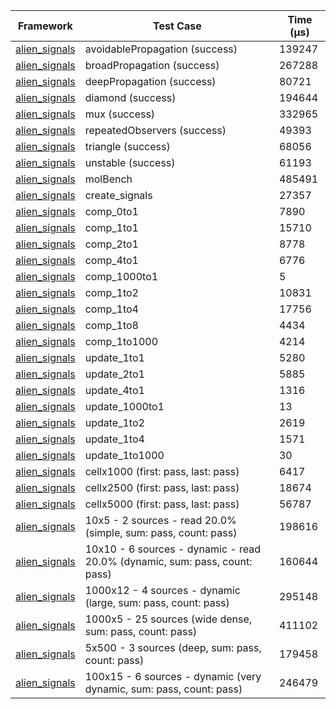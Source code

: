 | Framework | Test Case | Time (μs) |
| --- | --- | --- |
| [alien_signals](https://github.com/medz/alien-signals-dart) | avoidablePropagation (success) | 139247 |
| [alien_signals](https://github.com/medz/alien-signals-dart) | broadPropagation (success) | 267288 |
| [alien_signals](https://github.com/medz/alien-signals-dart) | deepPropagation (success) | 80721 |
| [alien_signals](https://github.com/medz/alien-signals-dart) | diamond (success) | 194644 |
| [alien_signals](https://github.com/medz/alien-signals-dart) | mux (success) | 332965 |
| [alien_signals](https://github.com/medz/alien-signals-dart) | repeatedObservers (success) | 49393 |
| [alien_signals](https://github.com/medz/alien-signals-dart) | triangle (success) | 68056 |
| [alien_signals](https://github.com/medz/alien-signals-dart) | unstable (success) | 61193 |
| [alien_signals](https://github.com/medz/alien-signals-dart) | molBench | 485491 |
| [alien_signals](https://github.com/medz/alien-signals-dart) | create_signals | 27357 |
| [alien_signals](https://github.com/medz/alien-signals-dart) | comp_0to1 | 7890 |
| [alien_signals](https://github.com/medz/alien-signals-dart) | comp_1to1 | 15710 |
| [alien_signals](https://github.com/medz/alien-signals-dart) | comp_2to1 | 8778 |
| [alien_signals](https://github.com/medz/alien-signals-dart) | comp_4to1 | 6776 |
| [alien_signals](https://github.com/medz/alien-signals-dart) | comp_1000to1 | 5 |
| [alien_signals](https://github.com/medz/alien-signals-dart) | comp_1to2 | 10831 |
| [alien_signals](https://github.com/medz/alien-signals-dart) | comp_1to4 | 17756 |
| [alien_signals](https://github.com/medz/alien-signals-dart) | comp_1to8 | 4434 |
| [alien_signals](https://github.com/medz/alien-signals-dart) | comp_1to1000 | 4214 |
| [alien_signals](https://github.com/medz/alien-signals-dart) | update_1to1 | 5280 |
| [alien_signals](https://github.com/medz/alien-signals-dart) | update_2to1 | 5885 |
| [alien_signals](https://github.com/medz/alien-signals-dart) | update_4to1 | 1316 |
| [alien_signals](https://github.com/medz/alien-signals-dart) | update_1000to1 | 13 |
| [alien_signals](https://github.com/medz/alien-signals-dart) | update_1to2 | 2619 |
| [alien_signals](https://github.com/medz/alien-signals-dart) | update_1to4 | 1571 |
| [alien_signals](https://github.com/medz/alien-signals-dart) | update_1to1000 | 30 |
| [alien_signals](https://github.com/medz/alien-signals-dart) | cellx1000 (first: pass, last: pass) | 6417 |
| [alien_signals](https://github.com/medz/alien-signals-dart) | cellx2500 (first: pass, last: pass) | 18674 |
| [alien_signals](https://github.com/medz/alien-signals-dart) | cellx5000 (first: pass, last: pass) | 56787 |
| [alien_signals](https://github.com/medz/alien-signals-dart) | 10x5 - 2 sources - read 20.0% (simple, sum: pass, count: pass) | 198616 |
| [alien_signals](https://github.com/medz/alien-signals-dart) | 10x10 - 6 sources - dynamic - read 20.0% (dynamic, sum: pass, count: pass) | 160644 |
| [alien_signals](https://github.com/medz/alien-signals-dart) | 1000x12 - 4 sources - dynamic (large, sum: pass, count: pass) | 295148 |
| [alien_signals](https://github.com/medz/alien-signals-dart) | 1000x5 - 25 sources (wide dense, sum: pass, count: pass) | 411102 |
| [alien_signals](https://github.com/medz/alien-signals-dart) | 5x500 - 3 sources (deep, sum: pass, count: pass) | 179458 |
| [alien_signals](https://github.com/medz/alien-signals-dart) | 100x15 - 6 sources - dynamic (very dynamic, sum: pass, count: pass) | 246479 |
